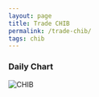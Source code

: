 ```yaml
---
layout: page
title: Trade CHIB
permalink: /trade-chib/
tags: chib
---
```


### Daily Chart

![CHIB](http://www.marketwatch.com/kaavio.Webhost/charts/big.chart?nosettings=1&symb=CHIB&uf=7168&type=4&size=3&sid=11118842&style=1013&freq=1&time=8&ma=6&maval=20,50,200&lf=4&lf2=0&lf3=0&height=510&width=720&mocktick=1)
